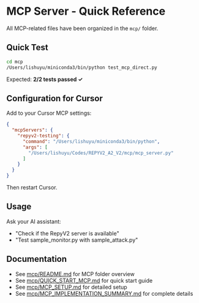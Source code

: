 # MCP Server - Quick Reference

All MCP-related files have been organized in the `mcp/` folder.

## Quick Test

```bash
cd mcp
/Users/lishuyu/miniconda3/bin/python test_mcp_direct.py
```

Expected: **2/2 tests passed ✓**

## Configuration for Cursor

Add to your Cursor MCP settings:

```json
{
  "mcpServers": {
    "repyv2-testing": {
      "command": "/Users/lishuyu/miniconda3/bin/python",
      "args": [
        "/Users/lishuyu/Codes/REPYV2_A2_V2/mcp/mcp_server.py"
      ]
    }
  }
}
```

Then restart Cursor.

## Usage

Ask your AI assistant:
- "Check if the RepyV2 server is available"
- "Test sample_monitor.py with sample_attack.py"

## Documentation

- See [mcp/README.md](mcp/README.md) for MCP folder overview
- See [mcp/QUICK_START_MCP.md](mcp/QUICK_START_MCP.md) for quick start guide
- See [mcp/MCP_SETUP.md](mcp/MCP_SETUP.md) for detailed setup
- See [mcp/MCP_IMPLEMENTATION_SUMMARY.md](mcp/MCP_IMPLEMENTATION_SUMMARY.md) for complete details

